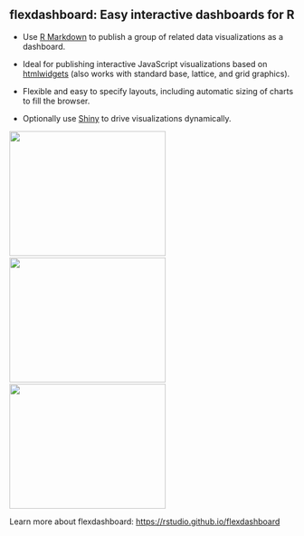 
flexdashboard: Easy interactive dashboards for R
------------------------------------------------

-   Use [R Markdown](http://rmarkdown.rstudio.com) to publish a group of related data visualizations as a dashboard.

-   Ideal for publishing interactive JavaScript visualizations based on [htmlwidgets](http://www.htmlwidgets.org) (also works with standard base, lattice, and grid graphics).

-   Flexible and easy to specify layouts, including automatic sizing of charts to fill the browser.

-   Optionally use [Shiny](http://shiny.rstudio.com) to drive visualizations dynamically.

<a href="https://beta.rstudioconnect.com/jjallaire/htmlwidgets-d3heatmap/"><img src="http://rstudio.github.io/flexdashboard/images/htmlwidgets-d3heatmap.png" width=276 height=220></img></a>  <img src="http://rstudio.github.io/flexdashboard/images/dygraphs.png" width=276 height=220></img>  <img src="http://rstudio.github.io/flexdashboard/images/plotly.png" width=276 height=220></img>

Learn more about flexdashboard: <https://rstudio.github.io/flexdashboard>
